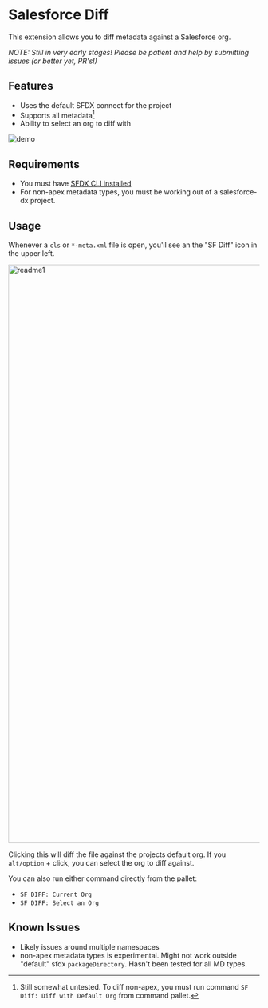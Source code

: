 # Salesforce Diff

This extension allows you to diff metadata against a Salesforce org.

*NOTE: Still in very early stages! Please be patient and help by submitting issues (or better yet, PR's!)*

## Features

- Uses the default SFDX connect for the project
- Supports all metadata[^*]
- Ability to select an org to diff with

[^*]: Still somewhat untested.  To diff non-apex, you must run command `SF Diff: Diff with Default Org` from command pallet.

![demo](https://user-images.githubusercontent.com/5217568/63788182-00da5f80-c8c3-11e9-9522-cec41c99c5d9.gif)

## Requirements

- You must have [SFDX CLI installed](https://developer.salesforce.com/tools/sfdxcli)
- For non-apex metadata types, you must be working out of a salesforce-dx project.

## Usage

Whenever a `cls` or `*-meta.xml` file is open, you'll see an the "SF Diff" icon in the upper left. 

<img width="1157" alt="readme1" src="https://user-images.githubusercontent.com/5217568/63790059-8f9cab80-c8c6-11e9-9be4-8eb700b274c5.png">


Clicking this will diff the file against the projects default org.  If you `alt/option` + click, you can select the org to diff against.

You can also run either command directly from the pallet:

- `SF DIFF: Current Org`
- `SF DIFF: Select an Org`

## Known Issues

- Likely issues around multiple namespaces
- non-apex metadata types is experimental.  Might not work outside "default" sfdx `packageDirectory`. Hasn't been tested for all MD types.


